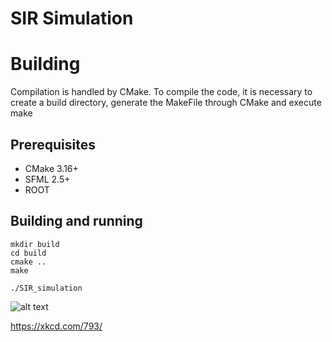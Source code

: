# SIR Simulation
# Building

Compilation is handled by CMake. To compile the code, it is necessary to create a build directory, generate the MakeFile through CMake and execute make

## Prerequisites

 - CMake 3.16+
 - SFML 2.5+
 - ROOT

## Building and running
    mkdir build
    cd build
    cmake ..
    make

    ./SIR_simulation


![alt text](https://imgs.xkcd.com/comics/physicists.png?raw=true)

https://xkcd.com/793/

